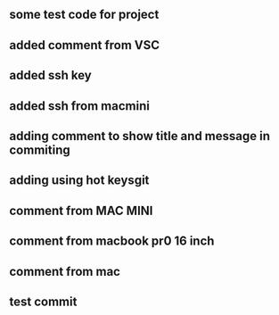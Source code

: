 ## some test code for project
## added comment from VSC
## added ssh key
## added ssh from macmini
## adding comment to show title and message in commiting
## adding using hot keysgit
## comment from MAC MINI
## comment from macbook pr0 16 inch
## comment from mac
## test commit